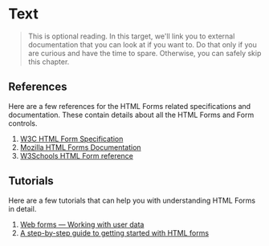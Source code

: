# Text

> This is optional reading. In this target, we'll link you to external documentation that you can look at if you want to. Do that only if you are curious and have the time to spare. Otherwise, you can safely skip this chapter.

## References

Here are a few references for the HTML Forms related specifications and documentation. These contain details about all the HTML Forms and Form controls.

1. [W3C HTML Form Specification](https://html.spec.whatwg.org/multipage/forms.html#forms)
2. [Mozilla HTML Forms Documentation](https://developer.mozilla.org/en-US/docs/Web/HTML/Element/form)
3. [W3Schools HTML Form reference](https://www.w3schools.com/html/html_forms.asp)

## Tutorials

Here are a few tutorials that can help you with understanding HTML Forms in detail.

1. [Web forms — Working with user data](https://developer.mozilla.org/en-US/docs/Learn/Forms)
2. [A step-by-step guide to getting started with HTML forms](https://www.freecodecamp.org/news/a-step-by-step-guide-to-getting-started-with-html-forms-7f77ae4522b5/)
